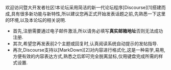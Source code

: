 欢迎访问暨大开发者社区!本论坛采用简洁的新一代论坛程序[Discourse][1]搭建而成,具有很多新功能与新特性,所以建议您再正式开始发表话题之前,先熟悉一下这里的环境,以及本论坛的相关说明.

- 首先,注册需要通过电子邮件激活,所以请务必填写**真实邮箱地址**否则无法成功注册.
- 其次,希望您再发表前2个主题或回复时,认真阅读系统自动提示的发帖指导.
- 再次,Discourse支持以[MarkDown][2]对内容进行格式化,这是一种易学,易用,方便有效的内容表达方式,熟悉之后即可完全脱离鼠标,仅用键盘完成所需的样式设置.
